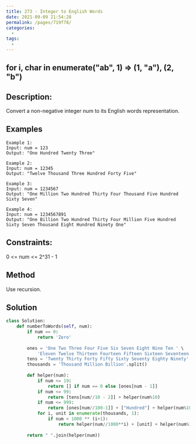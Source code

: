 ```yaml
---
title: 273 - Integer to English Words
date: 2021-09-09 21:54:28
permalink: /pages/719f78/
categories:
  - 
tags:
  - 
---
```

## for i, char in enumerate("ab", 1) => (1, "a"), (2, "b")

## Description:
Convert a non-negative integer num to its English words representation.

## Examples
```
Example 1:
Input: num = 123
Output: "One Hundred Twenty Three"

Example 2:
Input: num = 12345
Output: "Twelve Thousand Three Hundred Forty Five"

Example 3:
Input: num = 1234567
Output: "One Million Two Hundred Thirty Four Thousand Five Hundred Sixty Seven"

Example 4:
Input: num = 1234567891
Output: "One Billion Two Hundred Thirty Four Million Five Hundred Sixty Seven Thousand Eight Hundred Ninety One"
```
## Constraints:
0 <= num <= 2^31 - 1

## Method
Use recursion.

## Solution
```python
class Solution:
    def numberToWords(self, num):
        if num == 0:
            return 'Zero'
            
        ones = 'One Two Three Four Five Six Seven Eight Nine Ten ' \
            'Eleven Twelve Thirteen Fourteen Fifteen Sixteen Seventeen Eighteen Nineteen'.split()
        tens = 'Twenty Thirty Forty Fifty Sixty Seventy Eighty Ninety'.split()
        thousands = 'Thousand Million Billion'.split()
        
        def helper(num):
            if num <= 19:
                return [] if num == 0 else [ones[num - 1]]
            if num <= 99:
                return [tens[num//10 - 2]] + helper(num%10)
            if num <= 999:
                return [ones[num//100-1]] + ["Hundred"] + helper(num%100)
            for i, unit in enumerate(thousands, 1):
                if num < 1000 ** (i+1):
                    return helper(num//1000**i) + [unit] + helper(num%1000**i)
        
        return " ".join(helper(num))        
```